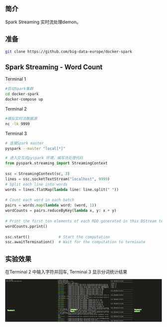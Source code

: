 ## 简介

Spark Streaming 实时流处理demon。

## 准备

```bash
git clone https://github.com/big-data-europe/docker-spark
```

## Spark Streaming - Word Count
Terminal 1
```bash
#启动Spark集群
cd docker-spark
docker-compose up
```

Terminal 2
```bash
#模拟实时流数据源
nc -lk 9999
```


Terminal 3
```bash
# 连接Spark master
pyspark --master "local[*]"
```

```python
# 进入交互式pyspark 环境，编写流处理代码
from pyspark.streaming import StreamingContext

ssc = StreamingContext(sc, 3)
lines = ssc.socketTextStream("localhost", 9999)
# Split each line into words
words = lines.flatMap(lambda line: line.split(" "))

# Count each word in each batch
pairs = words.map(lambda word: (word, 1))
wordCounts = pairs.reduceByKey(lambda x, y: x + y)

# Print the first ten elements of each RDD generated in this DStream to the console
wordCounts.pprint()

ssc.start()             # Start the computation
ssc.awaitTermination()  # Wait for the computation to terminate

```

## 实验效果

在Terminal 2 中输入字符并回车, Terminal 3 显示分词统计结果

![](screen.png)